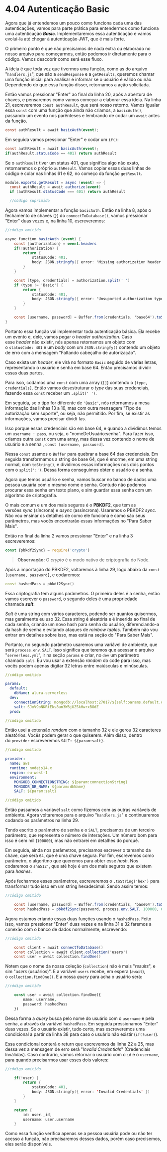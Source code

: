 # 4.04 Autenticação Basic

Agora que já entendemos um pouco como funciona cada uma das autenticações, vamos para parte prática para entendermos como funciona uma autenticação **_Basic_**. Implementaremos essa autenticação e vamos evolui-la até chegar à autenticação JWT, que é mais forte.

O primeiro ponto é que não precisamos de nada extra ou elaborado no nosso arquivo para começarmos, então podemos ir diretamente para o código. Vamos descobrir como será esse fluxo.

A ideia é que toda vez que tivermos uma função, como as do arquivo "`handlers.js`", que são a `sendResponse` e a `getResults`, queremos chamar uma função inicial para analisar e informar se o usuário é válido ou não. Dependendo do que essa função disser, retornamos a ação solicitada.

Então vamos pressionar "Enter" ao final da linha 20, após a abertura de chaves, e pensaremos como vamos começar a elaborar essa ideia. Na linha 21, escreveremos `const authResult`, que será nosso retorno. Vamos igualar essa `const` com uma função que ainda não criamos, a `basicAuth()`, passando um evento nos parênteses e lembrando de codar um `await` antes da função.

```csharp
const authResult = await basicAuth(event);
```

Em seguida vamos pressionar "Enter" e codar um `if()`:

```csharp
const authResult = await basicAuth(event);
if(authResult.statusCode == 401) return authResult
```

Se o `authResult` tiver um status 401, que significa algo não exato, retornaremos o próprio `authResult`. Vamos copiar essas duas linhas de código e colar nas linhas 61 e 62, no começo da função `getResult`.

```csharp
module.exports.getResult = async (event) => {
  const authResult = await authorize(event)
  if (authResult.statusCode === 401) return authResult

  //código suprimido
```

Agora vamos implementar a função `basicAuth`. Então na linha 8, após o fechamento de chaves (`}`) do `connectToDatabase()`, vamos pressionar "Enter" duas vezes e, na linha 10, escreveremos:

```csharp
//código omitido

async function basicAuth (event) {
    const {authorization} = event.headers
    if(!authorization) {
        return {
            statusCode: 401,
            body: JSON.stringfy({ error: 'Missing authorization header' })
        }
    }

    const [type, credentials] = authorization.split(' ')
    if (type != 'Basic') {
        return {
            statusCode: 401,
            body: JSON.stringfy({ error: 'Unsuported authorization type' })
        }
    }

    const [username, password] = Buffer.from(credentials, 'base64').toString().split(':')
}
```

Portanto essa função vai implementar toda autenticação básica. Ela recebe um evento e, dele, vamos pegar o _header authorization_. Caso esse _header_ não existir, nós apenas retornamos um objeto com o `statusCode: 401` e um _body_ com um `JSON.stringfy()` contendo um objeto de erro com a mensagem "Faltando cabeçalho de autorização".

Caso exista um _header_, ele virá no formato `Basic` seguido de várias letras, representando o usuário e senha em base 64. Então precisamos dividir essas duas partes.

Para isso, codamos uma `const` com uma array (`[]`) contendo o `[type, credentials]`. Então vamos desestruturar o _type_ das suas credenciais, fazendo essa `const` receber um `.split(' ')`.

Em seguida, se o tipo for diferente de `'Basic'`, nós retornamos a mesa informação das linhas 13 a 16, mas com outra mensagem "Tipo de autorização sem suporte", ou seja, não permitido. Por fim, se existir as informações, vamos precisar dividi-las.

Isso porque essas credenciais são em base 64, e quando a dividimos temos um `username : pass`, ou seja, o "nomeDeUsuário:senha". Para fazer isso, criamos outra `const` com uma array, mas dessa vez contendo o nome de usuário e a senha , `const [username, password]`.

Nessa `const` usamos o `Buffer` para quebrar a base 64 das credenciais. Em seguida transformamos a string de base 64, que é enorme, em uma string normal, com `toString()`, e dividimos essas informações nos dois pontos com o `split(':')`. Dessa forma conseguimos obter o usuário e a senha.

Agora que temos usuário e senha, vamos buscar no banco de dados uma pessoa usuária com o mesmo nome e senha. Contudo não podemos procurar essa senha em texto plano, e sim guardar essa senha com um algoritmo de criptografia.

O mais comum e um dos mais seguros é o **PBKDF2**, que tem as versões _sync_ (síncrona) e _async_ (assíncrona). Usaremos o PBKDF2 _sync_. Não vou ensinar os detalhes de como ele funciona e como são seus parâmetros, mas vocês encontrarão essas informações no "Para Saber Mais".

Então no final da linha 2 vamos pressionar "Enter" e na linha 3 escreveremos:

```javascript
const {pbkdf2Sync} = require('crypto')
```

> **Observação:** O _crypto_ é o modo nativo de criptografia do Node.

Após a importação do PBKDF2, voltaremos à linha 29, logo abaixo da `const [username, password]`, e codaremos:

```cpp
const hashedPass = pbkdf2Sync()
```

Essa criptografia tem alguns parâmetros. O primeiro deles é a senha, então vamos escrever o `password`, o segundo deles é uma propriedade chamada **_salt_**.

_Salt_ é uma string com vários caracteres, podendo ser quantos quisermos, mas geralmente eu uso 32. Essa string é aleatória e é inserida ao final de cada senha, criando um novo hash para senha do usuário, diferenciando-a da hash de senha e evitando ataques de _rainbow tables_. Também não vou entrar em detalhes sobre isso, mas está na seção do "Para Saber Mais".

Portanto, no segundo parâmetro usaremos uma variável de ambiente, que será `process.env.SALT`. Isso significa que teremos que acessar o arquivo "`serverless.yml`", ir na seção `params` e criar, no `dev` um parâmetro chamado `salt`. Eu vou usar a extensão _random_ do code para isso, mas vocês podem apenas digitar 32 letras entre maiúsculas e minúsculas.

```yaml
//código omitido

params:
  default:
    dbName: alura-serverless
  dev:
    connectionString: mongodb://localhost:27017/${self:params.default.dbName}
    salt: SJxV9oNKRtEks8un3W3jUZSkHwrxBOdZ
  prod:

//código omitido
```

Então usei a extensão _random_ com o tamanho 32 e ele gerou 32 caracteres aleatórios. Vocês podem gerar o que quiserem. Além disso, dentro do `provider` escreveremos `SALT: ${param:salt}`.

```yaml
//código omitido

provider:
  name: aws
  runtime: nodejs14.x
  region: eu-west-1
  environment:
    MONGODB_CONNECTIONSTRING: ${param:connectionString}
    MONGODB_DB_NAME: ${param:dbName}
    SALT: ${param:salt}

//código omitido
```

Então passamos a variável `salt` como fizemos com as outras variáveis de ambiente. Agora voltaremos para o arquivo "`handlers.js`" e continuaremos codando os parâmetros na linha 29.

Tendo escrito o parâmetro de senha e o `SALT`, precisamos de um terceiro parâmetro, que representa o número de interações. Um número bom para isso é cem mil (`100000`), mas não entrarei em detalhes do porquê.

Em seguida, ainda nos parâmetros, precisamos escrever o tamanho da chave, que será `64`, que é uma chave segura. Por fim, escrevemos como parâmetro, o algoritmo que queremos para obter esse _hash_. Nos codaremos o `sha512'`, que até hoje é um dos mais seguros que existem para _hashes_.

Após fecharmos esses parâmetros, escreveremos o `.toString('hex')` para transformar tudo isso em um string hexadecimal. Sendo assim temos:

```csharp
//código omitido

    const [username, password] = Buffer.from(credentials, 'base64').toString().split(':')
    const hashedPass = pbkdf2Sync(password, process.env.SALT, 100000, 64, 'sha512').toString('hex')
```

Agora estamos criando essas duas funções usando o `hashedPass`. Feito isso, vamos pressionar "Enter" duas vezes e na linha 31 e 32 faremos a conexão com o banco de dados normalmente, escrevendo:

```csharp
//código omitido

    const client = await connectToDatabase()
    const collection = await client.collection('users')
    const user = await collection.findOne()
```

Notem que o nome da nossa coleção (`collection`) não é mais "_results_", e sim "_users_ (usuários)". E a variável `users` recebe, em espera (`await`), o `collection.findOne()`. E a nossa _query_ para acha o usuário será:

```php
//código omitido

    const user = await collection.findOne({
        name: username,
        password: hashedPass
    })
```

Dessa forma a _query_ busca pelo nome do usuário com o `username` e pela senha, a através da variável `hashedPass`. Em seguida pressionamos "Enter" duas vezes. Se o usuário existir, tudo certo, mas escreveremos uma condicional a partir da linha 38 para caso o usuário não existir (`if(!user)`).

Essa condicional conterá o return que escrevemos da linha 22 a 25, mas dessa vez a mensagem de erro será "_Invalid Credentials_" (Credenciais Inválidas). Caso contrário, vamos retornar o usuário com o `id` e o `username`, para quando precisarmos usar esses dois valores:

```kotlin
//código omitido

    if(!user) {
        return {
            statusCode: 401,
            body: JSON.stringfy({ error: 'Invalid Credentials' })
        }
    }

    return {
        id: user._id,
        username: user.username
    }
```

Como essa função verifica apenas se a pessoa usuária pode ou não ter acesso à função, não precisaremos desses dados, porém caso precisemos, eles serão disponíveis.